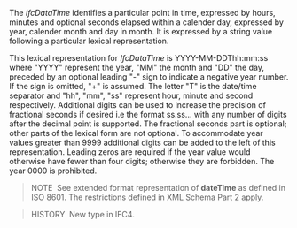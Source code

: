 The _IfcDataTime_ identifies a particular point in time, expressed by hours, minutes and optional seconds elapsed within a calender day, expressed by year, calender month and day in month. It is expressed by a string value following a particular lexical representation.

This lexical representation for _IfcDataTime_ is YYYY-MM-DDThh:mm:ss where "YYYY" represent the year, "MM" the month and "DD" the day, preceded by an optional leading "-" sign to indicate a negative year number. If the sign is omitted, "+" is assumed. The letter "T" is the date/time separator and "hh", "mm", "ss" represent hour, minute and second respectively. Additional digits can be used to increase the precision of fractional seconds if desired i.e the format ss.ss... with any number of digits after the decimal point is supported. The fractional seconds part is optional; other parts of the lexical form are not optional. To accommodate year values greater than 9999 additional digits can be added to the left of this representation. Leading zeros are required if the year value would otherwise have fewer than four digits; otherwise they are forbidden. The year 0000 is prohibited.

> NOTE&nbsp; See extended format representation of **dateTime** as defined in ISO&nbsp;8601. The restrictions defined in XML Schema Part 2 apply.

> HISTORY&nbsp; New type in IFC4.